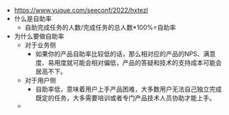 - https://www.yuque.com/seeconf/2022/hxtezl
- 什么是自助率
	- 自助完成任务的人数/完成任务的总人数*100%=自助率
- 为什么要做自助率
	- 对于业务侧
		- 如果你的产品自助率比较低的话，那么相对应的产品的NPS、满意度、易用度就可能会相对偏低，产品的答疑和技术的支持成本可能会居高不下。
	- 对于用户侧
		- 自助率低，意味着用户上手产品困难，大多数用户无法自己独立完成既定的任务，大多需要培训或者专门产品技术人员协助才能上手。
	-